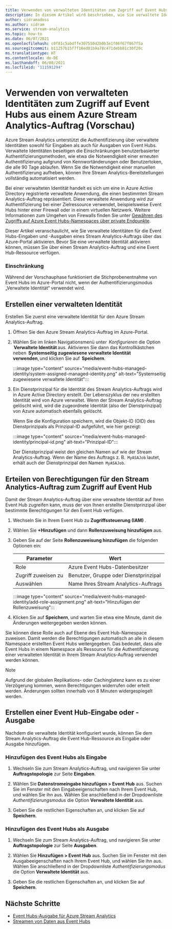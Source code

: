 ```yaml
---
title: Verwenden von verwalteten Identitäten zum Zugriff auf Event Hubs aus einem Azure Stream Analytics-Auftrag (Vorschau)
description: In diesem Artikel wird beschrieben, wie Sie verwaltete Identitäten verwenden, um Ihre Azure Stream Analytics-Aufträge für die Event Hubs-Eingabe und -Ausgabe zu authentifizieren.
author: sidramadoss
ms.author: sidram
ms.service: stream-analytics
ms.topic: how-to
ms.date: 06/07/2021
ms.openlocfilehash: c0f81c5abdffe307550d2b0b3e1f86f67f867f5a
ms.sourcegitcommit: b11257b15f7f16ed01b9a78c471debb81c30f20c
ms.translationtype: HT
ms.contentlocale: de-DE
ms.lasthandoff: 06/08/2021
ms.locfileid: "111591294"
---
```

# <a name="use-managed-identities-to-access-event-hubfrom-an-azure-stream-analytics-job-preview"></a>Verwenden von verwalteten Identitäten zum Zugriff auf Event Hubs aus einem Azure Stream Analytics-Auftrag (Vorschau)

Azure Stream Analytics unterstützt die Authentifizierung über verwaltete Identitäten sowohl für Eingaben als auch für Ausgaben von Event Hubs. Verwaltete Identitäten beseitigen die Einschränkungen benutzerbasierter Authentifizierungsmethoden, wie etwa die Notwendigkeit einer erneuten Authentifizierung aufgrund von Kennwortänderungen oder Benutzertoken, die alle 90 Tage ablaufen. Wenn Sie die Notwendigkeit einer manuellen Authentifizierung aufheben, können Ihre Stream Analytics-Bereitstellungen vollständig automatisiert werden.  

Bei einer verwalteten Identität handelt es sich um eine in Azure Active Directory registrierte verwaltete Anwendung, die einen bestimmten Stream Analytics-Auftrag repräsentiert. Diese verwaltete Anwendung wird zur Authentifizierung bei einer Zielressource verwendet, beispielsweise Event Hubs hinter einer Firewall oder in einem virtuellen Netzwerk. Weitere Informationen zum Umgehen von Firewalls finden Sie unter [Gewähren des Zugriffs auf Azure Event Hubs-Namespaces über private Endpunkte](../event-hubs/private-link-service.md#trusted-microsoft-services).

Dieser Artikel veranschaulicht, wie Sie verwaltete Identitäten für die Event Hubs-Eingaben und -Ausgaben eines Stream Analytics-Auftrags über das Azure-Portal aktivieren. Bevor Sie eine verwaltete Identität aktivieren können, müssen Sie über einen Stream Analytics-Auftrag und eine Event Hub-Ressource verfügen.

### <a name="limitation"></a>Einschränkung
Während der Vorschauphase funktioniert die Stichprobenentnahme von Event Hubs im Azure-Portal nicht, wenn der Authentifizierungsmodus „Verwaltete Identität“ verwendet wird.

## <a name="create-a-managedidentity"></a>Erstellen einer verwalteten Identität  

Erstellen Sie zuerst eine verwaltete Identität für den Azure Stream Analytics-Auftrag.  

1. Öffnen Sie den Azure Stream Analytics-Auftrag im Azure-Portal.  

1. Wählen Sie im linken Navigationsmenü unter  *Konfigurieren* die Option  **Verwaltete Identität** aus. Aktivieren Sie dann das Kontrollkästchen neben  **Systemseitig zugewiesene verwaltete Identität verwenden**, und klicken Sie auf  **Speichern**.

   :::image type="content" source="media/event-hubs-managed-identity/system-assigned-managed-identity.png" alt-text="Systemseitig zugewiesene verwaltete Identität":::  

1. Ein Dienstprinzipal für die Identität des Stream Analytics-Auftrags wird in Azure Active Directory erstellt. Der Lebenszyklus der neu erstellten Identität wird von Azure verwaltet. Wenn der Stream Analytics-Auftrag gelöscht wird, wird die zugeordnete Identität (also der Dienstprinzipal) von Azure automatisch ebenfalls gelöscht.  

   Wenn Sie die Konfiguration speichern, wird die Objekt-ID (OID) des Dienstprinzipals als Prinzipal-ID aufgeführt, wie hier gezeigt:  

   :::image type="content" source="media/event-hubs-managed-identity/principal-id.png" alt-text="Prinzipal-ID":::

   Der Dienstprinzipal weist den gleichen Namen auf wie der Stream Analytics-Auftrag. Wenn der Name des Auftrags z. B.  `MyASAJob` lautet, erhält auch der Dienstprinzipal den Namen  `MyASAJob`.  

## <a name="grant-the-stream-analytics-job-permissionsto-access-the-event-hub"></a>Erteilen von Berechtigungen für den Stream Analytics-Auftrag zum Zugriff auf Event Hub

Damit der Stream Analytics-Auftrag über eine verwaltete Identität auf Ihren Event Hub zugreifen kann, muss der von Ihnen erstellte Dienstprinzipal über bestimmte Berechtigungen für den Event Hub verfügen.

1. Wechseln Sie in Ihrem Event Hub zu **Zugriffssteuerung (IAM)** .

1. Wählen Sie **+Hinzufügen** und dann **Rollenzuweisung hinzufügen** aus.

1. Geben Sie auf der Seite **Rollenzuweisung hinzufügen** die folgenden Optionen ein:

   |Parameter|Wert|
   |---------|-----|
   |Role|Azure Event Hubs-Datenbesitzer|
   |Zugriff zuweisen zu|Benutzer, Gruppe oder Dienstprinzipal|
   |Auswählen|Name Ihres Stream Analytics-Auftrags|

   :::image type="content" source="media/event-hubs-managed-identity/add-role-assignment.png" alt-text="Hinzufügen der Rollenzuweisung":::

1. Klicken Sie auf **Speichern**, und warten Sie etwa eine Minute, damit die Änderungen weitergegeben werden können.

Sie können diese Rolle auch auf Ebene des Event Hub-Namespace zuweisen. Damit werden die Berechtigungen automatisch an alle in diesem Namespace erstellten Event Hubs weitergegeben. Das bedeutet, dass alle Event Hubs in einem Namespace als Ressource für die Authentifizierung einer verwalteten Identität in Ihrem Stream Analytics-Auftrag verwendet werden können.

> [!NOTE]
> Aufgrund der globalen Replikations- oder Cachinglatenz kann es zu einer Verzögerung kommen, wenn Berechtigungen widerrufen oder erteilt werden. Änderungen sollten innerhalb von 8 Minuten widergespiegelt werden.

## <a name="create-anevent-hub-input-or-output"></a>Erstellen einer Event Hub-Eingabe oder -Ausgabe  

Nachdem die verwaltete Identität konfiguriert wurde, können Sie dem Stream Analytics-Auftrag die Event Hub-Ressource als Eingabe oder Ausgabe hinzufügen.  

### <a name="add-the-event-hub-as-an-input"></a>Hinzufügen des Event Hubs als Eingabe 

1. Wechseln Sie zum Stream Analytics-Auftrag, und navigieren Sie unter **Auftragstopologie** zur Seite **Eingaben**.

1. Wählen Sie **Datenstromeingabe hinzufügen > Event Hub** aus. Suchen Sie im Fenster mit den Eingabeeigenschaften nach Ihrem Event Hub, und wählen Sie ihn aus. Wählen Sie anschließend in der Dropdownliste *Authentifizierungsmodus* die Option **Verwaltete Identität** aus.

1. Geben Sie die restlichen Eigenschaften an, und klicken Sie auf **Speichern**.

### <a name="add-the-event-hub-as-an-output"></a>Hinzufügen des Event Hubs als Ausgabe

1. Wechseln Sie zum Stream Analytics-Auftrag, und navigieren Sie unter **Auftragstopologie** zur Seite **Ausgaben**.

1. Wählen Sie **Hinzufügen > Event Hub** aus. Suchen Sie im Fenster mit den Ausgabeeigenschaften nach Ihrem Event Hub, und wählen Sie ihn aus. Wählen Sie anschließend in der Dropdownliste *Authentifizierungsmodus* die Option **Verwaltete Identität** aus.

1. Geben Sie die restlichen Eigenschaften an, und klicken Sie auf **Speichern**.

## <a name="next-steps"></a>Nächste Schritte

* [Event Hubs-Ausgabe für Azure Stream Analytics](event-hubs-output.md)
* [Streamen von Daten aus Event Hubs](stream-analytics-define-inputs.md#stream-data-from-event-hubs)
